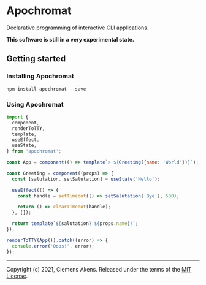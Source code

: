 # Apochromat

Declarative programming of interactive CLI applications.

**This software is still in a very experimental state.**

## Getting started

### Installing Apochromat

```
npm install apochromat --save
```

### Using Apochromat

```js
import {
  component,
  renderToTTY,
  template,
  useEffect,
  useState,
} from 'apochromat';
```

```js
const App = component(() => template`> ${Greeting({name: 'World'})}`);
```

```js
const Greeting = component((props) => {
  const [salutation, setSalutation] = useState('Hello');

  useEffect(() => {
    const handle = setTimeout(() => setSalutation('Bye'), 500);

    return () => clearTimeout(handle);
  }, []);

  return template`${salutation} ${props.name}!`;
});
```

```js
renderToTTY(App()).catch((error) => {
  console.error('Oops!', error);
});
```

---

Copyright (c) 2021, Clemens Akens. Released under the terms of the
[MIT License](https://github.com/clebert/apochromat/blob/master/LICENSE).
